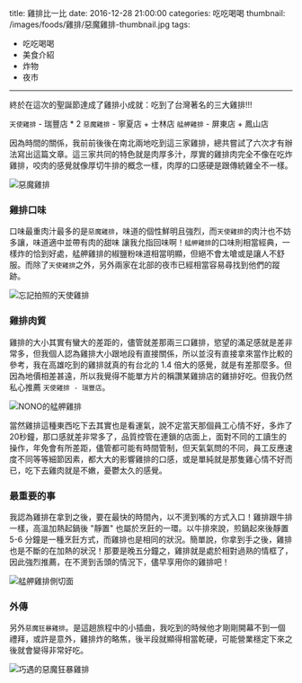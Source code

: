 title: 雞排比一比
date: 2016-12-28 21:00:00
categories: 吃吃喝喝
thumbnail: /images/foods/雞排/惡魔雞排-thumbnail.jpg
tags:
- 吃吃喝喝
- 美食介紹
- 炸物
- 夜市
---

終於在這次的聖誕節達成了雞排小成就：吃到了台灣著名的三大雞排!!!

`天使雞排` - 瑞豐店 * 2
`惡魔雞排` - 寧夏店 + 士林店
`艋舺雞排` - 屏東店 + 鳳山店

因為時間的關係，我前前後後在南北兩地吃到這三家雞排，總共嘗試了六次才有辦法寫出這篇文章。這三家共同的特色就是肉厚多汁，厚實的雞排肉完全不像在吃炸雞排，咬肉的感覺就像厚切牛排的概念一樣，肉厚的口感硬是跟傳統雞全不一樣。

![惡魔雞排](/images/foods/雞排/惡魔雞排.jpg)

<!--more-->

### 雞排口味

口味最重肉汁最多的是`惡魔雞排`，味道的個性鮮明且強烈，而`天使雞排`的肉汁也不妨多讓，味道適中並帶有肉的甜味 讓我允指回味啊！`艋舺雞排`的口味則相當經典，一樣炸的恰到好處，艋舺雞排的椒鹽粉味道相當明顯，但絕不會太嗆或是讓人不舒服。而除了`天使雞排`之外，另外兩家在北部的夜市已經相當容易尋找到他們的蹤跡。

![忘記拍照的天使雞排](/images/foods/雞排/天使雞排.jpg)

### 雞排肉質

雞排的大小其實有蠻大的差距的，儘管就差那兩三口雞排，慾望的滿足感就是差非常多，但我個人認為雞排大小跟地段有直接關係，所以並沒有直接拿來當作比較的參考，我在高雄吃到的雞排就真的有台北的 1.4 倍大的感覺，就是有差那麼多。但因為地價相差甚遠，所以我覺得不能單方片的稱讚某雞排店的雞排好吃。但我仍然私心推薦 `天使雞排 - 瑞豐店`。

![NONO的艋舺雞排](/images/foods/雞排/艋舺雞排.jpg)

當然雞排這種東西吃下去其實也是看運氣，說不定當天那個員工心情不好，多炸了20秒鐘，那口感就差非常多了，品質控管在連鎖的店面上，面對不同的工讀生的操作，年免會有所差距，儘管都可能有時間管制，但天氣氣問的不同，員工反應速度不同等等細節因素，都大大的影響雞排的口感，或是單純就是那隻雞心情不好而已，吃下去雞肉就是不嫩，憂鬱太久的感覺。


### 最重要的事

我認為雞排在拿到之後，要在最快的時間內，以不燙到嘴的方式入口！雞排跟牛排一樣，高溫加熱起鍋後 "靜置" 也屬於烹飪的一環。以牛排來說，煎鍋起來後靜置 5-6 分鐘是一種烹飪方式，而雞排也是相同的狀況。簡單說，你拿到手之後，雞排也是不斷的在加熱的狀況！那要是晚五分鐘之，雞排就是處於相對過熟的情框了，因此強烈推薦，在不燙到舌頭的情況下，儘早享用你的雞排吧！

![艋舺雞排側切面](/images/foods/雞排/艋舺雞排側切面.jpg)

### 外傳

另外`惡魔狂暴雞排`。是這趟旅程中的小插曲，我吃到的時候他才剛剛開幕不到一個禮拜，或許是意外，雞排炸的略焦，後半段就顯得相當乾硬，可能營業穩定下來之後就會變得非常好吃。

![巧遇的惡魔狂暴雞排](/images/foods/雞排/狂暴惡魔雞排.jpg)
